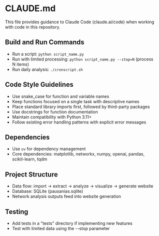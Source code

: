 # CLAUDE.md

This file provides guidance to Claude Code (claude.ai/code) when working with code in this repository.

## Build and Run Commands
- Run a script: `python script_name.py`
- Run with limited processing: `python script_name.py --stop=N` (process N items)
- Run daily analysis: `./cronscript.sh`

## Code Style Guidelines
- Use snake_case for function and variable names
- Keep functions focused on a single task with descriptive names
- Place standard library imports first, followed by third-party packages
- Use docstrings for function documentation
- Maintain compatibility with Python 3.11+
- Follow existing error handling patterns with explicit error messages

## Dependencies
- Use `uv` for dependency management
- Core dependencies: matplotlib, networkx, numpy, openai, pandas, scikit-learn, tqdm

## Project Structure
- Data flow: import → extract → analyze → visualize → generate website
- Database: SQLite (pausanias.sqlite)
- Network analysis outputs feed into website generation

## Testing
- Add tests in a "tests" directory if implementing new features
- Test with limited data using the --stop parameter